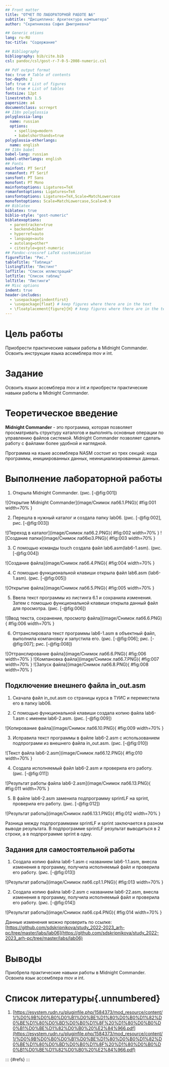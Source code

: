 ```yaml
---
## Front matter
title: "ОТЧЕТ ПО ЛАБОРАТОРНОЙ РАБОТЕ №6"
subtitle: "Дисциплина: Архитектура компьютера"
author: "Скрипникова София Дмитриевна"

## Generic otions
lang: ru-RU
toc-title: "Содержание"

## Bibliography
bibliography: bib/cite.bib
csl: pandoc/csl/gost-r-7-0-5-2008-numeric.csl

## Pdf output format
toc: true # Table of contents
toc-depth: 2
lof: true # List of figures
lot: true # List of tables
fontsize: 12pt
linestretch: 1.5
papersize: a4
documentclass: scrreprt
## I18n polyglossia
polyglossia-lang:
  name: russian
  options:
	- spelling=modern
	- babelshorthands=true
polyglossia-otherlangs:
  name: english
## I18n babel
babel-lang: russian
babel-otherlangs: english
## Fonts
mainfont: PT Serif
romanfont: PT Serif
sansfont: PT Sans
monofont: PT Mono
mainfontoptions: Ligatures=TeX
romanfontoptions: Ligatures=TeX
sansfontoptions: Ligatures=TeX,Scale=MatchLowercase
monofontoptions: Scale=MatchLowercase,Scale=0.9
## Biblatex
biblatex: true
biblio-style: "gost-numeric"
biblatexoptions:
  - parentracker=true
  - backend=biber
  - hyperref=auto
  - language=auto
  - autolang=other*
  - citestyle=gost-numeric
## Pandoc-crossref LaTeX customization
figureTitle: "Рис."
tableTitle: "Таблица"
listingTitle: "Листинг"
lofTitle: "Список иллюстраций"
lotTitle: "Список таблиц"
lolTitle: "Листинги"
## Misc options
indent: true
header-includes:
  - \usepackage{indentfirst}
  - \usepackage{float} # keep figures where there are in the text
  - \floatplacement{figure}{H} # keep figures where there are in the text
---
```


# Цель работы

Приобрести практические навыки работы в Midnight Commander. Освоить инструкции языка ассемблера mov и int.

# Задание

Освоить языки ассемблера mov и int и приобрести практические навыки работы в Midnight Commander.

# Теоретическое введение

**Midnight Commander** - это программа, которая позволяет просматривать структуру каталогов и выполнять основные операции по управлению файлов системой. Midnight Commander позволяет сделать работу с файлами более удобной и наглядной.

Программа на языке ассемблера NASM состоит из трех секций: кода программы, инициированных данных, неинициализированных данных.

# Выполнение лабораторной работы

1. Открыла Midnight Commander. (рис. [-@fig:001])

![Открытие Midnight Commander](image/Снимок лаб6.1.PNG){ #fig:001 width=70% }

2. Перешла в нужный каталог и создала папку lab06. (рис. [-@fig:002], рис. [-@fig:003])

![Переход в каталог](image/Снимок лаб6.2.PNG){ #fig:002 width=70% }
![Создание папки](image/Снимок лаб6ю3.PNG){ #fig:003 width=70% }

3. С помощью команды touch создала файл lab6.asm(lab6-1.asm). (рис. [-@fig:004])

![Создание файла](image/Снимок лаб6.4.PNG){ #fig:004 width=70% }

4. С помощью функциональной клавиши открыла файл lab6.asm (lab6-1.asm). (рис. [-@fig:005])

![Открытие файла](image/Снимок лаб6.5.PNG){ #fig:005 width=70% }

5. Ввела текст программы из листинга 6.1 и сохранила изменения. Затем с помощью функциональной клавиши открыла данный файл для просмотра. (рис. [-@fig:006])

![Ввод текста, сохранение, просмотр файла](image/Снимок лаб6.6.PNG){ #fig:006 width=70% }

6. Оттранслировала текст программы lab6-1.asm в объектный файл, выполнила компановку и запустила его. (рис. [-@fig:006]; рис. [-@fig:007]; рис. [-@fig:008])

![Оттранслирование файла](image/Снимок лаб6.6.PNG){ #fig:006 width=70% }
![Компановка файла](image/Снимок лаб6.7.PNG){ #fig:007 width=70% }
![Запуск файла](image/Снимок лаб6.8.PNG){ #fig:008 width=70% }

## Подключение внешнего файла in_out.asm

1. Скачала файл in_out.asm со страницы курса в ТУИС и переместила его в папку lab06.

2. С помощью функциональной клавиши создала копию файла lab6-1.asm с именем lab6-2.asm. (рис. [-@fig:009])

![Копирование файла](image/Снимок лаб6.10.PNG){ #fig:009 width=70% }

3. Исправила текст программы в файле lab6-2.asm с использованием подпрограмм из внешнего файла in_out.asm. (рис. [-@fig:010])

![Текст файла lab6-2.asm](image/Снимок лаб6.12.PNG){ #fig:010 width=70% }

4. Создала исполняемый файл lab6-2.asm и проверила его работу. (рис. [-@fig:011])

![Результат работы файла lab6-2.asm](image/Снимок лаб6.13.PNG){ #fig:011 width=70% }

5. В файле lab6-2.asm заменила подпрограмму sprintLF на sprint, проверила его работу. (рис. [-@fig:012])

![Результат работы](image/Снимок лаб6.13.1.PNG){ #fig:012 width=70% }

Разница между подпрограммами sprintLF и sprint заключается в разном выводе результата. В подпрограмме sprintLF результат выводиться в 2 строки, а в подпрограмме sprint в одну.

## Задания для самостоятельной работы

1. Создала копию файла lab6-1.asm с названием lab6-1.1.asm, внесла изменения в программу, получила исполняемый файл и проверила его работу. (рис. [-@fig:013])

![Результат работы](image/Снимок лаб6.ср1.1.PNG){ #fig:013 width=70% }

2. Создала копию файла lab6-2.asm с названием lab6-22.asm, внесла изменения в программу, получила исполняемый файл и проверила его работу. (рис. [-@fig:014])

![Результат работы](image/Снимок лаб6.ср4.PNG){ #fig:014 width=70% }

Данные изменения можно проверить по ссылке: [https://github.com/sdskripnikova/study_2022-2023_arh-pc/tree/master/labs/lab06](https://github.com/sdskripnikova/study_2022-2023_arh-pc/tree/master/labs/lab06)

# Выводы

Приобрела практические навыки работы в Midnight Commander. Освоила язык ассемблера mov и int.

# Список литературы{.unnumbered}

1. [https://esystem.rudn.ru/pluginfile.php/1584373/mod_resource/content/1/%D0%9B%D0%B0%D0%B1%D0%BE%D1%80%D0%B0%D1%82%D0%BE%D1%80%D0%BD%D0%B0%D1%8F%20%D1%80%D0%B0%D0%B1%D0%BE%D1%82%D0%B0%20%E2%84%966.pdf](https://esystem.rudn.ru/pluginfile.php/1584373/mod_resource/content/1/%D0%9B%D0%B0%D0%B1%D0%BE%D1%80%D0%B0%D1%82%D0%BE%D1%80%D0%BD%D0%B0%D1%8F%20%D1%80%D0%B0%D0%B1%D0%BE%D1%82%D0%B0%20%E2%84%966.pdf)


::: {#refs}
:::
